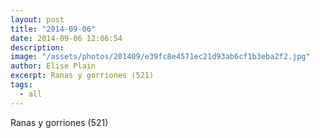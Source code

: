```yaml
---
layout: post
title: "2014-09-06"
date: 2014-09-06 12:06:54
description: 
image: "/assets/photos/201409/e39fc8e4571ec21d93ab6cf1b3eba2f2.jpg"
author: Elise Plain
excerpt: Ranas y gorriones (521)
tags: 
  - all
---
```


Ranas y gorriones (521)
<p></p>
